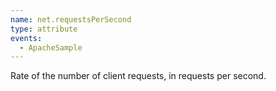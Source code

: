 ```yaml
---
name: net.requestsPerSecond
type: attribute
events:
  - ApacheSample
---
```


Rate of the number of client requests, in requests per second.